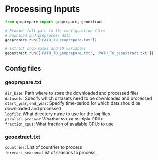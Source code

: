 # Processing Inputs 

```python
from geoprepare import geoprepare, geoextract

# Provide full path to the configuration files
# Download and preprocess data
geoprepare.run(['PATH_TO_geoprepare.txt'])

# Extract crop masks and EO variables
geoextract.run(['PATH_TO_geoprepare.txt', 'PATH_TO_geoextract.txt'])
```

## Config files
### geoprepare.txt
`dir_base`: Path where to store the downloaded and processed files  
`datasets`: Specify which datasets need to be downloaded and processed   
`start_year`, `end_year`: Specify time-period for which data should be downloaded and processed  
`logfile`: What directory name to use for the log files  
`parallel_process`: Whether to use multiple CPUs  
`fraction_cpus`: What fraction of available CPUs to use  

### geoextract.txt
`countries`: List of countries to process  
`forecast_seasons`: List of seasons to process